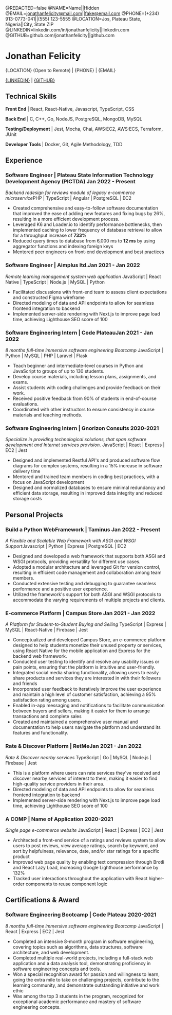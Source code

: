 <!--
Welcome to resume.lol !

This is the template you can use to get started.

Easily remove personal info by using a variable follow with a second value and "||":

@NAME=Real Name||Hidden Name

and change @REDACTED to be true

@REDACTED=true
-->
@REDACTED=false
@NAME=Name||Hidden
@EMAIL=jonathanfelicity@mail.com||fake@email.com
@PHONE=(+234) 913-0773-041||(555) 123-5555
@LOCATION=Jos, Plateau State, Nigeria||City, State ZIP
@LINKEDIN=linkedin.com/in/jonathanfelicity||linkedin.com
@GITHUB=github.com/jonathanfelicity||github.com

# Jonathan Felicity


{LOCATION} (Open to Remote) | {PHONE} | {EMAIL} 

[{LINKEDIN}](https://{LINKEDIN}) | [{GITHUB}](https://{GITHUB})

<div className="vertical-spacer"></div>

## Technical Skills

**Front End** | React, React-Native, Javascript, TypeScript, CSS

**Back End** | C, C++, Go, NodeJS, PostgreSQL, MongoDB, MySQL

**Testing/Deployment** | Jest, Mocha, Chai, AWS:EC2, AWS:ECS, Terraform, JUnit

**Developer Tools** | Docker, Git, Agile Methodology, TDD

<div className="vertical-spacer"></div>

## Experience

### Software Engineer | Plateau State Information Technology Development Agency (PICTDA) <span class="spacer"></span>Jan 2022 - Present

*Backend redesign for reviews module of legacy e-commerce microservice*<span class="spacer"></span>PHP | TypeScript | Angular | PostgreSQL | EC2

- Created comprehensive and easy-to-follow software documentation that improved the ease of adding new features and fixing bugs by 26%, resulting in a more efficient development process.
- Leveraged K6 and Loader.io to identify performance bottlenecks, then implemented caching to lower frequency of database retrieval to allow for a throughput increase of **733%**
- Reduced query times to database from 6,000 ms to **12 ms** by using aggregator functions and indexing foreign keys
- Mentored peer engineers on front-end development and best practices

<div className="vertical-spacer"></div>

### Software Engineer | Aimplus ltd.<span class="spacer"></span>Jan 2021 - Jan 2022

*Remote learning management system web application* <span class="spacer"></span> JavaScript | React Native | TypeScript | Node.js | MySQL | Python

- Facilitated discussions with front-end team to assess client expectations and constructed Figma wireframe
- Directed modeling of data and API endpoints to allow for seamless frontend integration to backend
- Implemented server-side rendering with Next.js to improve page load time, achieving Lighthouse SEO score of 100

<div className="vertical-spacer"></div>

### Software Engineering Intern | Code Plateau<span class="spacer"></span>Jan 2021 - Jan 2022

*8 months full-time immersive software engineering Bootcamp* <span class="spacer"></span> JavaScript | Python | MySQL | PHP | Laravel | Flask

- Teach beginner and intermediate-level courses in Python and JavaScript to groups of up to 130 students.
- Develop course materials, including lesson plans, assignments, and exams.
- Assist students with coding challenges and provide feedback on their work.
- Received positive feedback from 90% of students in end-of-course evaluations.
- Coordinated with other instructors to ensure consistency in course materials and teaching methods.

<div className="vertical-spacer"></div>

### Software Engineering Intern | Gnorizon Consults <span class="spacer"></span> 2020-2021

*Specialize in providing technological solutions, that span software development and Internet services provision.* <span class="spacer"></span> JavaScript | React | Express | EC2 | Jest

- Designed and implemented Restful API's and produced software flow diagrams for complex systems, resulting in a 15% increase in software delivery time
- Mentored and trained team members in coding best practices, with a focus on JavaScript development
- Designed and normalized databases to ensure minimal redundancy and efficient data storage, resulting in improved data integrity and reduced storage costs



## Personal Projects

### Build a Python WebFramework | Taminus <span class="spacer"></span>Jan 2022 - Present

*A Flexible and Scalable Web Framework with ASGI and WSGI Support*<span class="spacer"></span>Javascript | Python | Express | PostgreSQL | EC2

- Designed and developed a web framework that supports both ASGI and WSGI protocols, providing versatility for different use cases.
- Adopted a modular architecture and leveraged Git for version control, resulting in efficient code management and collaboration among team members.
- Conducted extensive testing and debugging to guarantee seamless performance and a positive user experience.
- Utilized the framework's support for both ASGI and WSGI protocols to accommodate the varying requirements of multiple projects and clients.

<div className="vertical-spacer"></div>

### E-commerce Platform | Campus Store <span class="spacer"></span>Jan 2021 - Jan 2022

*A Platform for Student-to-Student Buying and Selling* <span class="spacer"></span> TypeScript | Express | MySQL | React-Native | Firebase | Jest

- Conceptualized and developed Campus Store, an e-commerce platform designed to help students monetize their unused property or services, using React Native for the mobile application and Express for the backend web framework.
- Conducted user testing to identify and resolve any usability issues or pain points, ensuring that the platform is intuitive and user-friendly.
- Integrated social media sharing functionality, allowing users to easily share products and services they are interested in with their followers and friends
- Incorporated user feedback to iteratively improve the user experience and maintain a high level of customer satisfaction, achieving a 95% satisfaction rating among users.
- Enabled in-app messaging and notifications to facilitate communication between buyers and sellers, making it easier for them to arrange transactions and complete sales
- Created and maintained a comprehensive user manual and documentation to help users navigate the platform and understand its features and functionality.


<div className="vertical-spacer"></div>

### Rate & Discover Platform | RetMe<span class="spacer"></span>Jan 2021 - Jan 2022

*Rate & Discover nearby services* <span class="spacer"></span> TypeScript | Go | MySQL | Node.js | Firebase | Jest

- This is a platform where users can rate services they've received and discover nearby services of interest to them, making it easier to find high-quality service providers in their area.
- Directed modeling of data and API endpoints to allow for seamless frontend integration to backend
- Implemented server-side rendering with Next.js to improve page load time, achieving Lighthouse SEO score of 100

<div className="vertical-spacer"></div>

### A COMP | Name of Application <span class="spacer"></span> 2020-2021

*Single page e-commerce website* <span class="spacer"></span> JavaScript | React | Express | EC2 | Jest

- Architected a front-end service of a ratings and reviews system to allow users to post reviews, view average ratings, search by keyword, and sort by helpfulness, relevance, date, and/or star ratings for a specific product
- Improved web page quality by enabling text compression through Brotli and React Lazy Load, increasing Google Lighthouse performance by 132%
- Tracked user interactions throughout the application with React higher-order components to reuse component logic

<div className="vertical-spacer"></div>

<!-- Move this section above Technical Skills if you're a student/new grad -->
## Certifications & Award

### Software Engineering Bootcamp | Code Plateau <span class="spacer"></span> 2020-2021

*8 months full-time immersive software engineering Bootcamp* <span class="spacer"></span> JavaScript | React | Express | EC2 | Jest

- Completed an intensive 8-month program in software engineering, covering topics such as algorithms, data structures, software architecture, and web development.
- Completed multiple real-world projects, including a full-stack web application and a data analysis tool, demonstrating proficiency in software engineering concepts and tools.
- Won a special recognition award for passion and willingness to learn, going the extra mile to take on challenging projects, contribute to the learning community, and demonstrate outstanding initiative and work ethic
- Was among the top 3 students in the program, recognized for exceptional academic performance and mastery of software engineering concepts.

<!-- **University of XXX** - Bachelors of Science, Computer Science, GPA (only >= 3.7)<span class="spacer"></span>2022 -->

